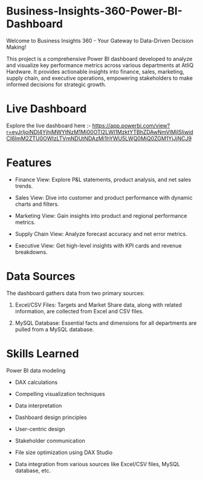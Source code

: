 # Business-Insights-360-Power-BI-Dashboard

Welcome to Business Insights 360 - Your Gateway to Data-Driven Decision Making!

This project is a comprehensive Power BI dashboard developed to analyze and visualize key performance metrics across various departments at AtliQ Hardware. It provides actionable insights into finance, sales, marketing, supply chain, and executive operations, empowering stakeholders to make informed decisions for strategic growth.

# Live Dashboard

Explore the live dashboard here :- https://app.powerbi.com/view?r=eyJrIjoiNDI4YjhjMWYtNzM1Mi00OTI2LWI1MzktYTBhZDAwNmVlMjI5IiwidCI6ImM2ZTU0OWIzLTVmNDUtNDAzMi1hYWU5LWQ0MjQ0ZGM1YjJjNCJ9 

 # Features

- Finance View: Explore P&L statements, product analysis, and net sales trends.

- Sales View: Dive into customer and product performance with dynamic charts and filters.

- Marketing View: Gain insights into product and regional performance metrics.

- Supply Chain View: Analyze forecast accuracy and net error metrics.

- Executive View: Get high-level insights with KPI cards and revenue breakdowns.

# Data Sources

The dashboard gathers data from two primary sources:

1. Excel/CSV Files: Targets and Market Share data, along with related information, are collected from Excel and CSV files.

2. MySQL Database: Essential facts and dimensions for all departments are pulled from a MySQL database.

# Skills Learned
Power BI data modeling

- DAX calculations

- Compelling visualization techniques

- Data interpretation

- Dashboard design principles

- User-centric design

- Stakeholder communication

- File size optimization using DAX Studio

- Data integration from various sources like Excel/CSV files, MySQL database, etc.
